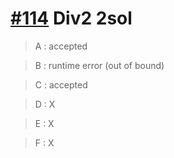 # [#114](https://codeforces.com/contest/1574) Div2 2sol

> A : accepted

> B : runtime error (out of bound)

> C : accepted

> D : X

> E : X

> F : X
